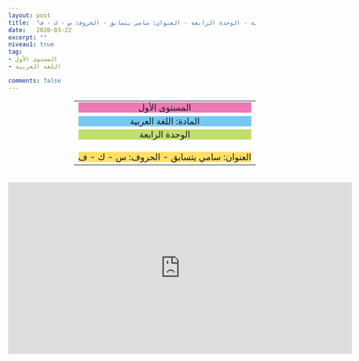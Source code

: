 ```yaml
---
layout: post
title:  "المستوى الأول - مادة اللغة العربية - الوحدة الرابعة - العنوان: سامي يتسابق - الحروف: س - ك - ف"
date:   2020-03-22
excerpt: ""
niveau1: true
tag:
- المستوى الأول 
- اللغة العربية

comments: false
---
```

<center>
<table dir="rtl" style="width: 100%; text-align: center; font-size: large;"><tbody>
<tr><td><div style="background-color: #ec79b3;"><span>
المستوى الأول
</span></div></td></tr>
<tr><td><div style="background-color: #75c9f0; "><span>
المادة: اللغة العربية
</span></div></td></tr>
<tr><td><div style="background-color: #c2de6e; "><span>
 الوحدة الرابعة

</span></div></td></tr><tr>
<td><div style="background-color: #ffe066; ">
 العنوان: سامي يتسابق - الحروف: س - ك - ف

</div></td></tr>
</tbody></table><br>
<iframe width="700px" height="350px" src="https://www.youtube.com/embed/4n97F424Fhc?rel=0&controls=1&showinfo=0&modestbranding=1&enablejsapi=1" allowfullscreen frameborder="0" ></iframe>
</center>


